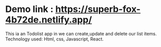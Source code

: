 # Demo link : https://superb-fox-4b72de.netlify.app/ #

This ia an Todolist app in we can create,update and delete our list items.
Technology used: Html, css, Javascript, React.
